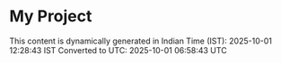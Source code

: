 # My Project

This content is dynamically generated in Indian Time (IST): 2025-10-01 12:28:43 IST
Converted to UTC: 2025-10-01 06:58:43 UTC
